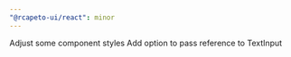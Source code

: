 ```yaml
---
"@rcapeto-ui/react": minor
---
```


Adjust some component styles
Add option to pass reference to TextInput
